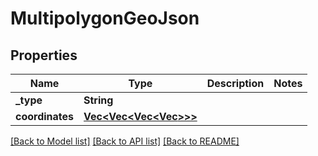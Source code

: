 # MultipolygonGeoJson

## Properties

Name | Type | Description | Notes
------------ | ------------- | ------------- | -------------
**_type** | **String** |  | 
**coordinates** | [**Vec<Vec<Vec<Vec<f32>>>>**](array.md) |  | 

[[Back to Model list]](../README.md#documentation-for-models) [[Back to API list]](../README.md#documentation-for-api-endpoints) [[Back to README]](../README.md)


